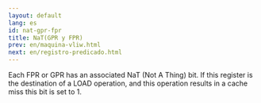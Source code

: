 ```yaml
---
layout: default
lang: es
id: nat-gpr-fpr
title: NaT(GPR y FPR)
prev: en/maquina-vliw.html
next: en/registro-predicado.html
---
```


Each FPR or GPR has an associated NaT (Not A Thing) bit. If this register is the destination of a LOAD operation, and this operation results in a cache miss this bit is set to 1.

